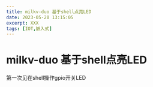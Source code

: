 ```yaml
---
title: milkv-duo 基于shell点亮LED  
date: 2023-05-20 13:15:05
excerpt: XXX
tags: [IOT,嵌入式]
---
```


# milkv-duo 基于shell点亮LED  

第一次见在shell操作gpio开关LED  

## 